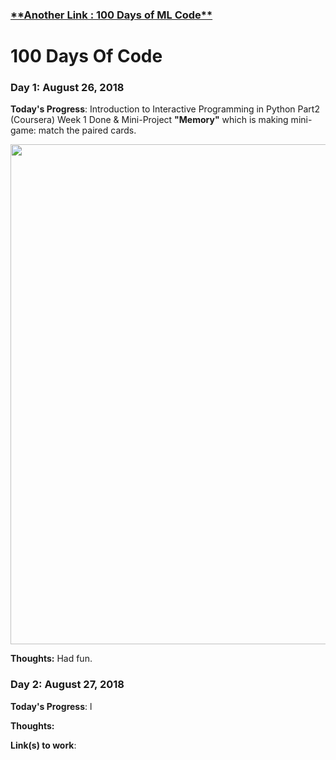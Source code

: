 <h3><a href = "https://positive235.github.io/100-DAYS-OF-ML/">**Another Link : 100 Days of ML Code**</a></h3>

# 100 Days Of Code

### Day 1: August 26, 2018 

**Today's Progress**: Introduction to Interactive Programming in Python Part2 (Coursera) Week 1 Done & Mini-Project **"Memory"** which is making mini-game: match the paired cards.

<img src = "https://github.com/positive235/100-DAYS-OF-CODE/blob/master/memory.png" width = 800 align = 'middle'>

**Thoughts:** Had fun.




### Day 2: August 27, 2018  

**Today's Progress**:  l

**Thoughts:** 

**Link(s) to work**:
